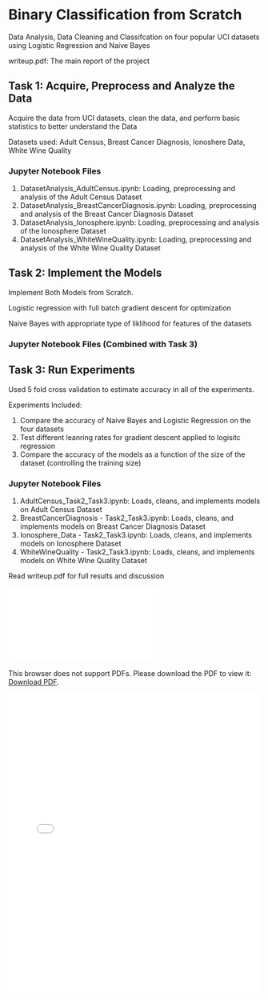 # Binary Classification from Scratch

Data Analysis, Data Cleaning and Classifcation on four popular UCI datasets using Logistic Regression and Naive Bayes

writeup.pdf: The main report of the project

## Task 1: Acquire, Preprocess and Analyze the Data
Acquire the data from UCI datasets, clean the data, and perform basic statistics to better understand the Data

Datasets used: Adult Census, Breast Cancer Diagnosis, Ionoshere Data, White Wine Quality

### Jupyter Notebook Files
1. DatasetAnalysis_AdultCensus.ipynb: Loading, preprocessing and analysis of the Adult Census Dataset
2. DatasetAnalysis_BreastCancerDiagnosis.ipynb: Loading, preprocessing and analysis of the Breast Cancer Diagnosis Dataset
3. DatasetAnalysis_Ionosphere.ipynb: Loading, preprocessing and analysis of the Ionosphere Dataset
4. DatasetAnalysis_WhiteWineQuality.ipynb: Loading, preprocessing and analysis of the White Wine Quality Dataset

## Task 2: Implement the Models
Implement Both Models from Scratch. 

Logistic regression with full batch gradient descent for optimization

Naive Bayes with appropriate type of liklihood for features of the datasets

### Jupyter Notebook Files (Combined with Task 3)

## Task 3: Run Experiments
Used 5 fold cross validation to estimate accuracy in all of the experiments.

Experiments Included:
1. Compare the accuracy of Naive Bayes and Logistic Regression on the four datasets
2. Test different leanring rates for gradient descent applied to logisitc regression
3. Compare the accuracy of the models as a function of the size of the dataset (controlling the training size)

### Jupyter Notebook Files
1. AdultCensus_Task2_Task3.ipynb: Loads, cleans, and implements models on Adult Census Dataset
2. BreastCancerDiagnosis - Task2_Task3.ipynb: Loads, cleans, and implements models on Breast Cancer Diagnosis Dataset
3. Ionosphere_Data - Task2_Task3.ipynb: Loads, cleans, and implements models on Ionosphere Dataset
4. WhiteWineQuality - Task2_Task3.ipynb: Loads, cleans, and implements models on White WIne Quality Dataset

Read writeup.pdf for full results and discussion

<object data="writeup.pdf" type="application/pdf" width="700px" height="700px">
    <embed src="writeup.pdf">
        <p>This browser does not support PDFs. Please download the PDF to view it: <a href="writeup.pdf">Download PDF</a>.</p>
    </embed>
</object>

<embed src="writeup.pdf" type="application/pdf" width="100%" height="600px" />